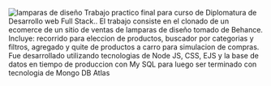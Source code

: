 ![lamparas de diseño](https://github.com/NancyLucero/api_eShop_Mongo/assets/116380765/3954e2f8-7540-4727-b2e2-c7fa81914c8d)
Trabajo practico final para curso de Diplomatura de Desarrollo web Full Stack..
El trabajo consiste en el clonado de un ecomerce de un sitio de ventas de lamparas de diseño tomado de Behance.
Incluye: recorrido para eleccion de productos, buscador por categorias y filtros, agregado y quite de productos a carro  para simulacion de compras.
Fue desarrollado utilizando tecnologias de Node JS, CSS, EJS y la base de datos en tiempo de produccion con My SQL para luego ser terminado con tecnologia de Mongo DB Atlas
